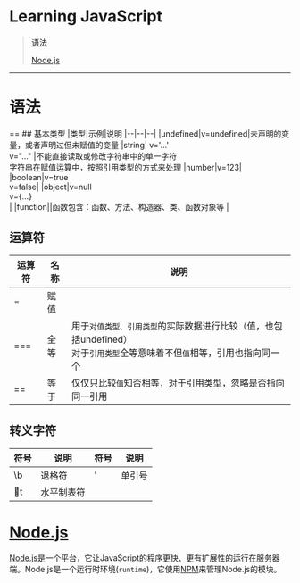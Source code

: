 **Learning JavaScript**
==
>[语法](#grammar)
>
>[Node.js](#nodejs)


* * *
<h1 id="grammar">语法</h1>
==
## 基本类型
|类型|示例|说明
|--|--|--|
|undefined|v=undefined|未声明的变量，或者声明过但未赋值的变量
|string| v='...' <br> v="..."  |不能直接读取或修改字符串中的单一字符<br/>字符串在赋值运算中，按照引用类型的方式来处理
|number|v=123|
|boolean|v=true <br> v=false|
|object|v=null <br>v={...}<br>|
|function||函数包含：函数、方法、构造器、类、函数对象等
|

## 运算符
|运算符|名称|说明|
|--|--|---|
|=|赋值||
|===|全等|用于`对值类型、引用类型`的实际数据进行比较（值，也包括undefined）<br/>对于`引用类型`全等意味着不但`值`相等，引用也指向同一个
|==|等于|仅仅只比较`值`知否相等，对于引用类型，忽略是否指向同一引用

## 转义字符
|符号|说明|符号|说明
|--|--|--|--|
|\b|退格符|\'|单引号
|\t|水平制表符|

<h1 id="nodejs"></h1>

# [Node.js](https://code.visualstudio.com/docs/runtimes/nodejs)
[Node.js](https://nodejs.org/en/)是一个平台，它让JavaScript的程序更快、更有扩展性的运行在服务器端。Node.js是一个运行时环境(`runtime`)，它使用[NPM](https://www.npmjs.com/)来管理Node.js的模块。
